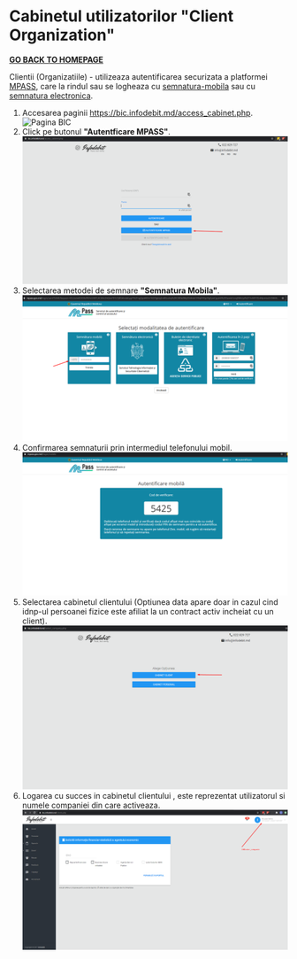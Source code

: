 # Cabinetul utilizatorilor "Client Organization"

**[GO BACK TO HOMEPAGE](../README.md)**

Clientii (Organizatiile) - utilizeaza autentificarea securizata a platformei [MPASS](https://mpass.gov.md/), care la rindul sau se logheaza cu [semnatura-mobila][1] sau cu [semnatura electronica][2].




1. Accesarea paginii <https://bic.infodebit.md/access_cabinet.php>. ![Pagina BIC](\../img/bic_client.png)
2. Click pe butonul **"Autentficare MPASS"**. ![Butonul Autentificare MPASS](/img/auth_mpass.png)
3. Selectarea metodei de semnare **"Semnatura Mobila"**. ![Semnatura Mobila](../img/s_mobila_tel.png)
4. Confirmarea semnaturii prin intermediul telefonului mobil. !["Semnarea"](/img/s_mob_semn.png) 
5. Selectarea cabinetul clientului (Optiunea data apare doar in cazul cind idnp-ul persoanei fizice este afiliat la un contract activ incheiat cu un client). ![Selectarea Cabinetului](/img/select_cabinet.png)
6. Logarea cu succes in cabinetul clientului , este reprezentat utilizatorul si numele companiei din care activeaza. ![Cabinet Client](/img/cab_org_user_company.png)




[1]: <img\s_mobila.png> "semnatura mobila"
[2]: <img\s_electronica.png> "semnatura electronica"